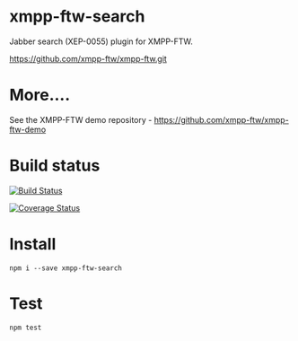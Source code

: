 xmpp-ftw-search
=================

Jabber search (XEP-0055) plugin for XMPP-FTW.

https://github.com/xmpp-ftw/xmpp-ftw.git

# More....

See the XMPP-FTW demo repository - https://github.com/xmpp-ftw/xmpp-ftw-demo

# Build status

[![Build Status](https://secure.travis-ci.org/xmpp-ftw/xmpp-ftw-search.png)](http://travis-ci.org/xmpp-ftw/xmpp-ftw-search)

[![Coverage Status](https://img.shields.io/coveralls/xmpp-ftw/xmpp-ftw-search.svg)](https://coveralls.io/r/xmpp-ftw/xmpp-ftw-search)

# Install

```
npm i --save xmpp-ftw-search
```

# Test

```
npm test
```